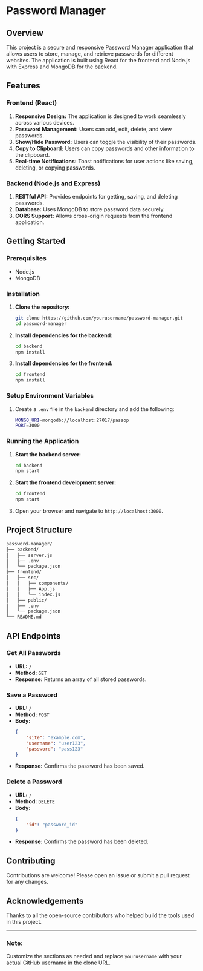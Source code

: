 
# Password Manager

## Overview

This project is a secure and responsive Password Manager application that allows users to store, manage, and retrieve passwords for different websites. The application is built using React for the frontend and Node.js with Express and MongoDB for the backend.

## Features

### Frontend (React)
1. **Responsive Design:** The application is designed to work seamlessly across various devices.
2. **Password Management:** Users can add, edit, delete, and view passwords.
3. **Show/Hide Password:** Users can toggle the visibility of their passwords.
4. **Copy to Clipboard:** Users can copy passwords and other information to the clipboard.
5. **Real-time Notifications:** Toast notifications for user actions like saving, deleting, or copying passwords.

### Backend (Node.js and Express)
1. **RESTful API:** Provides endpoints for getting, saving, and deleting passwords.
2. **Database:** Uses MongoDB to store password data securely.
3. **CORS Support:** Allows cross-origin requests from the frontend application.

## Getting Started

### Prerequisites

- Node.js
- MongoDB

### Installation

1. **Clone the repository:**
    ```sh
    git clone https://github.com/yourusername/password-manager.git
    cd password-manager
    ```

2. **Install dependencies for the backend:**
    ```sh
    cd backend
    npm install
    ```

3. **Install dependencies for the frontend:**
    ```sh
    cd frontend
    npm install
    ```

### Setup Environment Variables

1. Create a `.env` file in the `backend` directory and add the following:
    ```sh
    MONGO_URI=mongodb://localhost:27017/passop
    PORT=3000
    ```

### Running the Application

1. **Start the backend server:**
    ```sh
    cd backend
    npm start
    ```

2. **Start the frontend development server:**
    ```sh
    cd frontend
    npm start
    ```

3. Open your browser and navigate to `http://localhost:3000`.

## Project Structure

```sh
password-manager/
├── backend/
│   ├── server.js
│   ├── .env
│   └── package.json
├── frontend/
│   ├── src/
│   │   ├── components/
│   │   ├── App.js
│   │   └── index.js
│   ├── public/
│   ├── .env
│   └── package.json
└── README.md
```

## API Endpoints

### Get All Passwords

- **URL:** `/`
- **Method:** `GET`
- **Response:** Returns an array of all stored passwords.

### Save a Password

- **URL:** `/`
- **Method:** `POST`
- **Body:**
    ```json
    {
        "site": "example.com",
        "username": "user123",
        "password": "pass123"
    }
    ```
- **Response:** Confirms the password has been saved.

### Delete a Password

- **URL:** `/`
- **Method:** `DELETE`
- **Body:**
    ```json
    {
        "id": "password_id"
    }
    ```
- **Response:** Confirms the password has been deleted.

## Contributing

Contributions are welcome! Please open an issue or submit a pull request for any changes.


## Acknowledgements

Thanks to all the open-source contributors who helped build the tools used in this project.

---

### Note: 

Customize the sections as needed and replace `yourusername` with your actual GitHub username in the clone URL.
